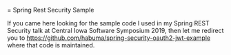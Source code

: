 = Spring Rest Security Sample

If you came here looking for the sample code I used in my Spring
REST Security talk at Central Iowa Software Symposium 2019, then let me
redirect you to https://github.com/habuma/spring-security-oauth2-jwt-example
where that code is maintained.
